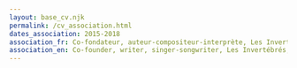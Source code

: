```yaml
---
layout: base_cv.njk
permalink: /cv_association.html
dates_association: 2015-2018
association_fr: Co-fondateur, auteur-compositeur-interprète, Les Invertébrés, Genève, CH
association_en: Co-founder, writer, singer-songwriter, Les Invertébrés, Geneva, CH
---
```

